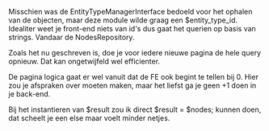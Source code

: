 Misschien was de EntityTypeManagerInterface bedoeld voor het ophalen van de objecten, maar deze module wilde graag een $entity_type_id.
Idealiter weet je front-end niets van id's dus gaat het querien op basis van strings.
Vandaar de NodesRepository.

Zoals het nu geschreven is, doe je voor iedere nieuwe pagina de hele query opnieuw. Dat kan ongetwijfeld wel efficienter.

De pagina logica gaat er wel vanuit dat de FE ook begint te tellen bij 0. Hier zou je afspraken over moeten maken, maar het liefst ga je geen +1 doen in je back-end.

Bij het instantieren van $result zou ik direct $result = $nodes; kunnen doen, dat scheelt je een else maar voelt minder netjes.
